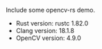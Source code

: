 Include some opencv-rs demo.

- Rust version: rustc 1.82.0
- Clang version: 18.1.8
- OpenCV version: 4.9.0
